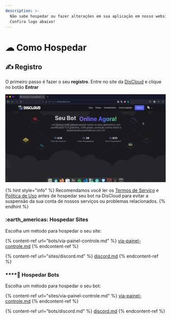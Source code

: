 ```yaml
---
description: >-
  Não sabe hospedar ou fazer alterações em sua aplicação em nosso website?
  Confira logo abaixo!
---
```


# ☁ Como Hospedar

## ✍ Registro

O primeiro passo é fazer o seu **registro**. Entre no site da [DisCloud](https://discloudbot.com) e clique no botão **Entrar**

![](../../.gitbook/assets/login.gif)

{% hint style="info" %}
Recomendamos você ler os [Termos de Serviço](broken-reference) e [Política de Uso](broken-reference) antes de hospedar seu bot na DisCloud para evitar a suspensão da sua conta de nossos serviços ou problemas relacionados.
{% endhint %}

### :earth\_americas: Hospedar Sites

Escolha um método para hospedar o seu site:

{% content-ref url="bots/via-painel-controle.md" %}
[via-painel-controle.md](bots/via-painel-controle.md)
{% endcontent-ref %}

{% content-ref url="sites/discord.md" %}
[discord.md](sites/discord.md)
{% endcontent-ref %}

### ****:robot: **Hospedar Bots**

Escolha um método para hospedar o seu bot:

{% content-ref url="sites/via-painel-controle.md" %}
[via-painel-controle.md](sites/via-painel-controle.md)
{% endcontent-ref %}

{% content-ref url="bots/discord.md" %}
[discord.md](bots/discord.md)
{% endcontent-ref %}

